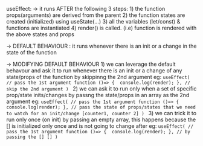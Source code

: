   useEffect:
  -> it runs AFTER the following 3 steps:
        1) the function props(arguments) are derived from the parent
        2) the function states are created (initialized) using useState(...)
        3) all the variables (let/const) & functions are instantiated
        4) render() is called. (i.e) function is rendered with the above states and props

  -> DEFAULT BEHAVIOUR : it runs whenever there is an init or a change in the state of the function

  -> MODIFYING DEFAULT BEHAVIOUR
      1) we can leverage the default behavour and ask it to run whenever there is an init or a change of any state/props of the function by skippinng the 2nd argument
        eg: 
            ``` useEffect(
                // pass the 1st argument function
                 ()=> { 
                    console.log(render);
                 },
                // skip the 2nd argument
                ) 
            ```
      2) we can ask it to run only when a set of specific prop/state inits/changes by passng the state/props in an array as the 2nd argument
        eg: 
            ``` useEffect(
                // pass the 1st argument function
                 ()=> { 
                    console.log(render);
                 },
                // pass the state of props/states that we need to watch for an init/change
                [counter1, counter 2]
                ) 
            ```
      3) we can trick it to run only once (on init) by passing an empty array,
            this happens because the [] is initialized only once and is not going to change after
        eg: 
            ``` useEffect(
                // pass the 1st argument function
                 ()=> { 
                    console.log(render);
                 },
                // by passing the []
                []
                ) 
            ```
  
   